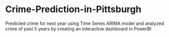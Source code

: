 # Crime-Prediction-in-Pittsburgh
Predicted crime for next year using Time Series ARIMA model and analyzed crime of past 5 years by creating an interactive dashboard in PowerBI
